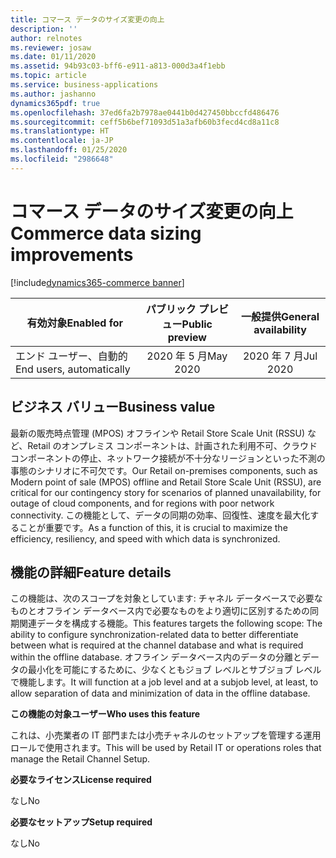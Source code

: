 ```yaml
---
title: コマース データのサイズ変更の向上
description: ''
author: relnotes
ms.reviewer: josaw
ms.date: 01/11/2020
ms.assetid: 94b93c03-bff6-e911-a813-000d3a4f1ebb
ms.topic: article
ms.service: business-applications
ms.author: jashanno
dynamics365pdf: true
ms.openlocfilehash: 37ed6fa2b7978ae0441b0d427450bbccfd486476
ms.sourcegitcommit: ceff5b6bef71093d51a3afb60b3fecd4cd8a11c8
ms.translationtype: HT
ms.contentlocale: ja-JP
ms.lasthandoff: 01/25/2020
ms.locfileid: "2986648"
---
```

# <a name="commerce-data-sizing-improvements"></a><span data-ttu-id="ba830-102">コマース データのサイズ変更の向上</span><span class="sxs-lookup"><span data-stu-id="ba830-102">Commerce data sizing improvements</span></span>
[!include[dynamics365-commerce banner](../includes/dynamics365-commerce.md)]

| <span data-ttu-id="ba830-103">有効対象</span><span class="sxs-lookup"><span data-stu-id="ba830-103">Enabled for</span></span>    |  <span data-ttu-id="ba830-104">パブリック プレビュー</span><span class="sxs-lookup"><span data-stu-id="ba830-104">Public preview</span></span> | <span data-ttu-id="ba830-105">一般提供</span><span class="sxs-lookup"><span data-stu-id="ba830-105">General availability</span></span> | 
| ---------- | :----------: |:----------: |
|<span data-ttu-id="ba830-106">エンド ユーザー、自動的</span><span class="sxs-lookup"><span data-stu-id="ba830-106">End users, automatically</span></span>|<span data-ttu-id="ba830-107">2020 年 5 月</span><span class="sxs-lookup"><span data-stu-id="ba830-107">May 2020</span></span>| <span data-ttu-id="ba830-108">2020 年 7 月</span><span class="sxs-lookup"><span data-stu-id="ba830-108">Jul 2020</span></span>|


## <a name="business-value"></a><span data-ttu-id="ba830-109">ビジネス バリュー</span><span class="sxs-lookup"><span data-stu-id="ba830-109">Business value</span></span>
<!-- bv start -->
<span data-ttu-id="ba830-110">最新の販売時点管理 (MPOS) オフラインや Retail Store Scale Unit (RSSU) など、Retail のオンプレミス コンポーネントは、計画された利用不可、クラウド コンポーネントの停止、ネットワーク接続が不十分なリージョンといった不測の事態のシナリオに不可欠です。</span><span class="sxs-lookup"><span data-stu-id="ba830-110">Our Retail on-premises components, such as Modern point of sale (MPOS) offline and Retail Store Scale Unit (RSSU), are critical for our contingency story for scenarios of planned unavailability, for outage of cloud components, and for regions with poor network connectivity.</span></span>  <span data-ttu-id="ba830-111">この機能として、データの同期の効率、回復性、速度を最大化することが重要です。</span><span class="sxs-lookup"><span data-stu-id="ba830-111">As a function of this, it is crucial to maximize the efficiency, resiliency, and speed with which data is synchronized.</span></span>
<!-- bv end -->



## <a name="feature-details"></a><span data-ttu-id="ba830-112">機能の詳細</span><span class="sxs-lookup"><span data-stu-id="ba830-112">Feature details</span></span>
<!--feature detail start -->
<span data-ttu-id="ba830-113">この機能は、次のスコープを対象としています: チャネル データベースで必要なものとオフライン データベース内で必要なものをより適切に区別するための同期関連データを構成する機能。</span><span class="sxs-lookup"><span data-stu-id="ba830-113">This features targets the following scope: The ability to configure synchronization-related data to better differentiate between what is required at the channel database and what is required within the offline database.</span></span> <span data-ttu-id="ba830-114">オフライン データベース内のデータの分離とデータの最小化を可能にするために、少なくともジョブ レベルとサブジョブ レベルで機能します。</span><span class="sxs-lookup"><span data-stu-id="ba830-114">It will function at a job level and at a subjob level, at least, to allow separation of data and minimization of data in the offline database.</span></span>

<span data-ttu-id="ba830-115">**この機能の対象ユーザー**</span><span class="sxs-lookup"><span data-stu-id="ba830-115">**Who uses this feature**</span></span>

<span data-ttu-id="ba830-116">これは、小売業者の IT 部門または小売チャネルのセットアップを管理する運用ロールで使用されます。</span><span class="sxs-lookup"><span data-stu-id="ba830-116">This will be used by Retail IT or operations roles that manage the Retail Channel Setup.</span></span>

<span data-ttu-id="ba830-117">**必要なライセンス**</span><span class="sxs-lookup"><span data-stu-id="ba830-117">**License required**</span></span>

<span data-ttu-id="ba830-118">なし</span><span class="sxs-lookup"><span data-stu-id="ba830-118">No</span></span>

<span data-ttu-id="ba830-119">**必要なセットアップ**</span><span class="sxs-lookup"><span data-stu-id="ba830-119">**Setup required**</span></span>

<span data-ttu-id="ba830-120">なし</span><span class="sxs-lookup"><span data-stu-id="ba830-120">No</span></span>
<!--feature detail end -->









